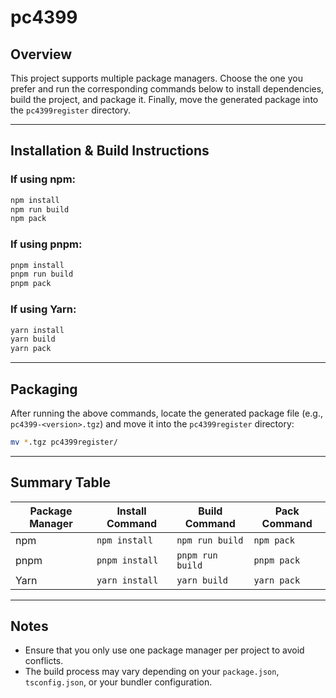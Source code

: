 # pc4399

## Overview

This project supports multiple package managers. Choose the one you prefer and run the corresponding commands below to install dependencies, build the project, and package it. Finally, move the generated package into the `pc4399register` directory.

---

## Installation & Build Instructions

### If using **npm**:
```bash
npm install
npm run build
npm pack
````

### If using **pnpm**:

```bash
pnpm install
pnpm run build
pnpm pack
```

### If using **Yarn**:

```bash
yarn install
yarn build
yarn pack
```

---

## Packaging

After running the above commands, locate the generated package file (e.g., `pc4399-<version>.tgz`) and move it into the `pc4399register` directory:

```bash
mv *.tgz pc4399register/
```

---

## Summary Table

| Package Manager | Install Command | Build Command    | Pack Command |
| --------------- | --------------- | ---------------- | ------------ |
| npm             | `npm install`   | `npm run build`  | `npm pack`   |
| pnpm            | `pnpm install`  | `pnpm run build` | `pnpm pack`  |
| Yarn            | `yarn install`  | `yarn build`     | `yarn pack`  |

---

## Notes

* Ensure that you only use one package manager per project to avoid conflicts.
* The build process may vary depending on your `package.json`, `tsconfig.json`, or your bundler configuration.
